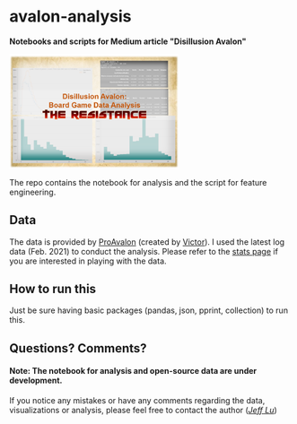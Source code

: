 # avalon-analysis
**Notebooks and scripts for Medium article "Disillusion Avalon"**

<img src="https://github.com/HiIamJeff/avalon-analysis/blob/main/assets/wallpaper2.png" width="60%" height="60%"/>

The repo contains the notebook for analysis and the script for feature engineering.

## Data 
The data is provided by [ProAvalon](https://www.proavalon.com/) (created by [Victor](https://www.proavalon.com/about)). I used the latest log data (Feb. 2021) to conduct the analysis. Please refer to the [stats page](https://www.proavalon.com/statistics) if you are interested in playing with the data.

## How to run this
Just be sure having basic packages (pandas, json, pprint, collection) to run this.

## Questions? Comments?
#### Note: The notebook for analysis and open-source data are under development.
If you notice any mistakes or have any comments regarding the data, visualizations or analysis, please feel free to contact the author (*[Jeff Lu](https://www.linkedin.com/in/jefflu-chia-ching-lu/)*)
